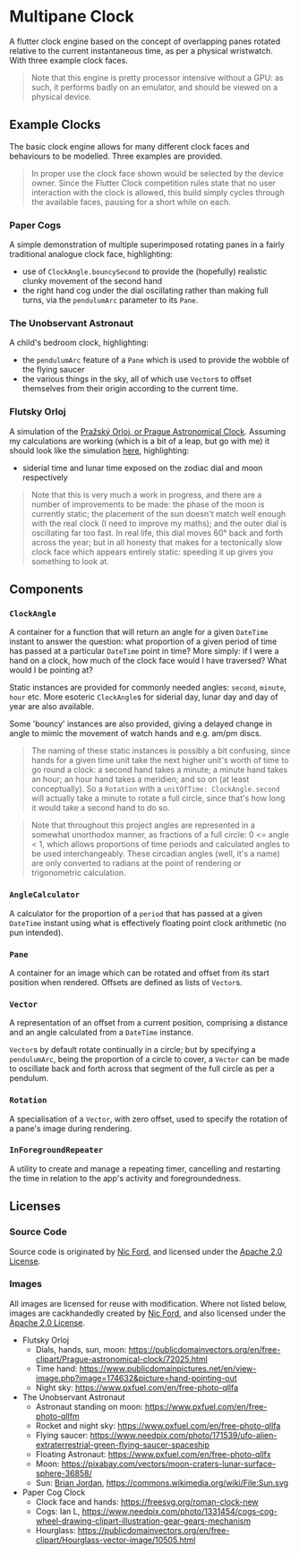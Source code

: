 # Multipane Clock

A flutter clock engine based on the concept of overlapping panes rotated relative to the current instantaneous time, as per a physical wristwatch. With three example clock faces.

> Note that this engine is pretty processor intensive without a GPU: as such, it performs badly on an emulator, and should be viewed on a physical device.

## Example Clocks

The basic clock engine allows for many different clock faces and behaviours to be modelled. Three examples are provided.

> In proper use the clock face shown would be selected by the device owner. Since the Flutter Clock competition rules state that no user interaction with the clock is allowed, this build simply cycles through the available faces, pausing for a short while on each.

### Paper Cogs

A simple demonstration of multiple superimposed rotating panes in a fairly traditional analogue clock face, highlighting:
- use of `ClockAngle.bouncySecond` to provide the (hopefully) realistic clunky movement of the second hand
- the right hand cog under the dial oscillating rather than making full turns, via the `pendulumArc` parameter to its `Pane`.

### The Unobservant Astronaut

A child's bedroom clock, highlighting:
- the `pendulumArc` feature of a `Pane` which is used to provide the wobble of the flying saucer
- the various things in the sky, all of which use `Vector`s to offset themselves from their origin according to the current time.

### Flutsky Orloj

A simulation of the [Pražský Orloj, or Prague Astronomical Clock](http://www.orloj.eu/en/home1.htm). Assuming my calculations are working (which is a bit of a leap, but go with me) it should look like the simulation [here](http://www.orloj.eu/en/orloj_simulator1.php), highlighting:
- siderial time and lunar time exposed on the zodiac dial and moon respectively

> Note that this is very much a work in progress, and there are a number of improvements to be made: the phase of the moon is currently static; the placement of the sun doesn't match well enough with the real clock (I need to improve my maths); and the outer dial is oscillating far too fast. In real life, this dial moves 60° back and forth across the year; but in all honesty that makes for a tectonically slow clock face which appears entirely static: speeding it up gives you something to look at.

## Components

### `ClockAngle`

 A container for a function that will return an angle for a given `DateTime` instant
 to answer the question: what proportion of a given period of time has passed at a particular `DateTime` point in time? More simply: if I were a hand on a clock, how much of the clock face would I have traversed? What would I be pointing at?

 Static instances are provided for commonly needed angles: `second`, `minute`, `hour` etc. More esoteric `ClockAngle`s for siderial day, lunar day and day of year are also available.

 Some 'bouncy' instances are also provided, giving a delayed change in angle to mimic the movement of watch hands and e.g. am/pm discs.

 >The naming of these static instances is possibly a bit confusing, since hands for a given time unit take the next higher unit's worth of time to go round a clock: a second hand takes a minute; a minute hand takes an hour; an hour hand takes a meridien; and so on (at least conceptually). So a `Rotation` with a `unitOfTime: ClockAngle.second` will actually take a minute to rotate a full circle, since that's how long it would take a second hand to do so.

>Note that throughout this project angles are represented in a somewhat unorthodox manner, as fractions of a full circle: 0 <= angle < 1, which allows proportions of time periods and calculated angles to be used interchangeably. These circadian angles (well, it's a name) are only converted to radians at the point of rendering or trigonometric calculation.

### `AngleCalculator`

A calculator for the proportion of a `period` that has passed at a given `DateTime` instant using what is effectively floating point clock arithmetic (no pun intended).

### `Pane`

A container for an image which can be rotated and offset from its start position when rendered. Offsets are defined as lists of `Vector`s.

### `Vector`

A representation of an offset from a current position, comprising a distance and an angle calculated from a `DateTime` instance.

`Vector`s by default rotate continually in a circle; but by specifying a `pendulumArc`, being the proportion of a circle to cover, a `Vector` can be made to oscillate back and forth across that segment of the full circle as per a pendulum.

### `Rotation`

A specialisation of a `Vector`, with zero offset, used to specify the rotation of a pane's image during rendering.

### `InForegroundRepeater`

A utility to create and manage a repeating timer, cancelling and restarting the time in relation to the app's activity and foregroundedness.

## Licenses

### Source Code

Source code is originated by [Nic Ford](https://github.com/shinyford/), and licensed under the [Apache 2.0 License](LICENSE).

### Images

All images are licensed for reuse with modification. Where not listed below, images are cackhandedly created by [Nic Ford](https://github.com/shinyford/), and also licensed under the [Apache 2.0 License](LICENSE).

- Flutsky Orloj
  - Dials, hands, sun, moon: https://publicdomainvectors.org/en/free-clipart/Prague-astronomical-clock/72025.html
  - Time hand: https://www.publicdomainpictures.net/en/view-image.php?image=174632&picture=hand-pointing-out
  - Night sky: https://www.pxfuel.com/en/free-photo-qllfa
- The Unobservant Astronaut
  - Astronaut standing on moon: https://www.pxfuel.com/en/free-photo-qllfm
  - Rocket and night sky: https://www.pxfuel.com/en/free-photo-qllfa
  - Flying saucer: https://www.needpix.com/photo/171539/ufo-alien-extraterrestrial-green-flying-saucer-spaceship
  - Floating Astronaut: https://www.pxfuel.com/en/free-photo-qllfx
  - Moon: https://pixabay.com/vectors/moon-craters-lunar-surface-sphere-36858/
  - Sun: [Brian Jordan](https://commons.wikimedia.org/wiki/User:Bcjordan), https://commons.wikimedia.org/wiki/File:Sun.svg
- Paper Cog Clock
  - Clock face and hands: https://freesvg.org/roman-clock-new
  - Cogs: Ian L, https://www.needpix.com/photo/1331454/cogs-cog-wheel-drawing-clipart-illustration-gear-gears-mechanism
  - Hourglass: https://publicdomainvectors.org/en/free-clipart/Hourglass-vector-image/10505.html



